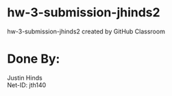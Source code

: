 # hw-3-submission-jhinds2
hw-3-submission-jhinds2 created by GitHub Classroom


# Done By:
Justin Hinds  
Net-ID: jth140
